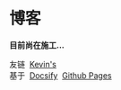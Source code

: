 # 博客

**目前尚在施工...**

友链&nbsp;&nbsp;[Kevin's](https://fu-jingqi.github.io)  
基于&nbsp;&nbsp;[Docsify](https://docsify.js.org)&nbsp;&nbsp;[Github Pages](https://docs.github.com/en/pages/getting-started-with-github-pages/about-github-pages)
<!--
**This** is a ✨ _special_ ✨ `repositoryREADME.md`.

- 🔭 I’m currently working on ...
- 🌱 I’m currently learning ...
- 👯 I’m looking to collaborate on ...
- 🤔 I’m looking for help with ...
- 💬 Ask me about ...
- 📫 How to reach me: ...
- 😄 Pronouns: ...
- ⚡ Fun fact: ...

>![ReadMe Card](https://github-readme-stats.vercel.app/api/pin/?username=luguoba&repo=luguoba.github.io)

>![Github stats](https://github-readme-stats.vercel.app/api?username=luguoba&show_icons=true&include_all_commits=true)

>![Top Langs](https://github-readme-stats.vercel.app/api/top-langs/?username=luguoba&layout=compact)

 -->
